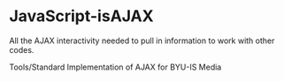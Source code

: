 JavaScript-isAJAX
=====================
All the AJAX interactivity needed to pull in information to work with other codes.


Tools/Standard Implementation of AJAX for BYU-IS Media